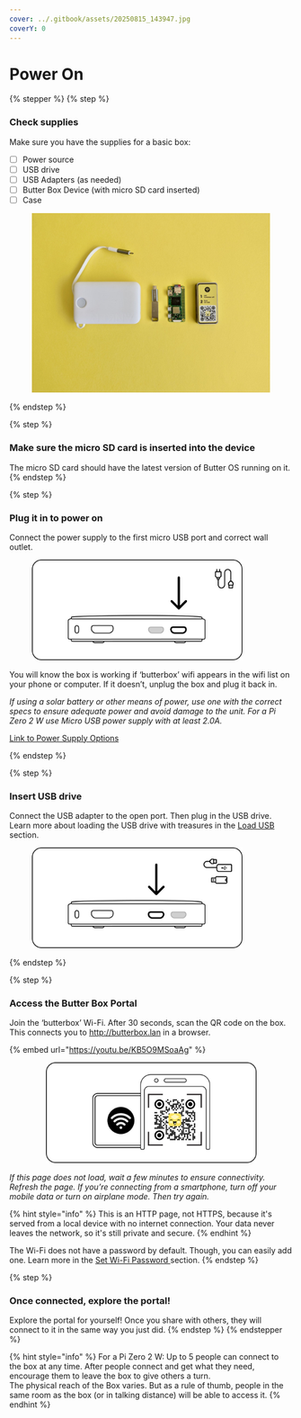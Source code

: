 ```yaml
---
cover: ../.gitbook/assets/20250815_143947.jpg
coverY: 0
---
```


# Power On

{% stepper %}
{% step %}
### Check supplies

Make sure you have the supplies for a basic box:

* [ ] Power source
* [ ] USB drive
* [ ] USB Adapters (as needed)
* [ ] Butter Box Device (with micro SD card inserted)
* [ ] Case

<figure><img src="../.gitbook/assets/signal-2025-08-21-140334_003.jpeg" alt=""><figcaption></figcaption></figure>
{% endstep %}

{% step %}
### Make sure the micro SD card is inserted into the device

The micro SD card should have the latest version of Butter OS running on it.
{% endstep %}

{% step %}
### Plug it in to power on

Connect the power supply to the first micro USB port and correct wall outlet.

<figure><img src="../.gitbook/assets/1.png" alt="" width="375"><figcaption></figcaption></figure>

You will know the box is working if ‘butterbox’ wifi appears in the wifi list on your phone or computer. If it doesn’t, unplug the box and plug it back in.



_If using a solar battery or other means of power, use one with the correct specs to ensure adequate power and avoid damage to the unit. For a Pi Zero 2 W use Micro USB power supply with at least 2.0A._

[Link to Power Supply Options](../build-a-box/power-supply.md)


{% endstep %}

{% step %}
### Insert USB drive

Connect the USB adapter to the open port. Then plug in the USB drive. Learn more about loading the USB drive with treasures in the [Load USB](load-usb.md) section.

<figure><img src="../.gitbook/assets/2.png" alt="" width="375"><figcaption></figcaption></figure>
{% endstep %}

{% step %}
### Access the Butter Box Portal

Join the ‘butterbox’ Wi-Fi. After 30 seconds, scan the QR code on the box. This connects you to http://butterbox.lan in a browser.

{% embed url="https://youtu.be/KB5O9MSoaAg" %}

<div align="center"><figure><img src="../.gitbook/assets/qr code.png" alt="" width="375"><figcaption></figcaption></figure></div>

_If this page does not load, wait a few minutes to ensure connectivity. Refresh the page. If you’re connecting from a smartphone, turn off your mobile data or turn on airplane mode. Then try again._

{% hint style="info" %}
This is an HTTP page, not HTTPS, because it's served from a local device with no internet connection. Your data never leaves the network, so it's still private and secure.
{% endhint %}

The Wi-Fi does not have a password by default. Though, you can easily add one. Learn more in the [Set Wi-Fi Password ](add-wifi-password.md)section.
{% endstep %}

{% step %}
### Once connected, explore the portal!

Explore the portal for yourself! Once you share with others, they will connect to it in the same way you just did.
{% endstep %}
{% endstepper %}

{% hint style="info" %}
For a Pi Zero 2 W: Up to 5 people can connect to the box at any time. After people connect and get what they need, encourage them to leave the box to give others a turn.\
The physical reach of the Box varies. But as a rule of thumb, people in the same room as the box (or in talking distance) will be able to access it.
{% endhint %}
